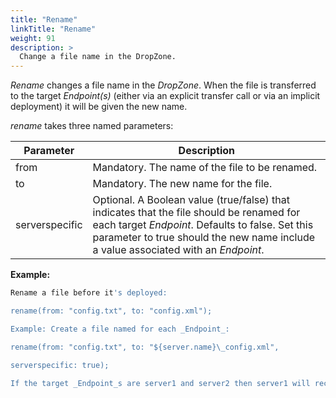 ```yaml
---
title: "Rename"
linkTitle: "Rename"
weight: 91
description: >
  Change a file name in the DropZone. 
---
```



_Rename_ changes a file name in the _DropZone_. When the file is transferred to the target _Endpoint(s)_ (either via an explicit transfer call or via an implicit deployment) it will be given the new name.

_rename_ takes three named parameters:

| Parameter | Description |
| --- | --- |
| from | Mandatory. The name of the file to be renamed. |
| to | Mandatory. The new name for the file. |
| serverspecific | Optional. A Boolean value (true/false) that indicates that the file should be renamed for each target _Endpoint_. Defaults to false. Set this parameter to true should the new name include a value associated with an _Endpoint_. |

**Example:**

```bash
Rename a file before it's deployed:

rename(from: "config.txt", to: "config.xml");

Example: Create a file named for each _Endpoint_:

rename(from: "config.txt", to: "${server.name}\_config.xml",

serverspecific: true);

If the target _Endpoint_s are server1 and server2 then server1 will receive the config.txt renamed to server1\_config.xml and server2 will receivethe config.txt renamed to server2\_config.xml.
```
